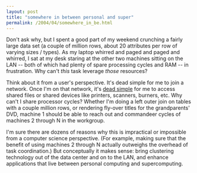 ```yaml
---
layout: post
title: "somewhere in between personal and super"
permalink: /2004/04/somewhere_in_be.html
---
```


<p>Don't ask why, but I spent a good part of my weekend crunching a fairly large data set (a couple of million rows, about 20 attributes per row of varying sizes / types).  As my laptop whirred and paged and paged and whirred, I sat at my desk staring at the other two machines sitting on the LAN -- both of which had plenty of spare processing cycles and RAM -- in frustration.  Why can't <i>this</i> task leverage <i>those</i> resources?</p>

<p>Think about it from a user's perspective.  It's dead simple for me to join a network.  Once I'm on that network, it's <a href="http://daringfireball.net/2004/04/spray_on_usability">dead simple</a> for me to access shared files or shared devices like printers, scanners, burners, etc.  Why can't I share processor cycles?  Whether I'm doing a left outer join on tables with a couple million rows, or rendering fly-over titles for the grandparents' DVD, machine 1 should be able to reach out and commandeer cycles of machines 2 through N in the workgroup.</p>

<p>I'm sure there are dozens of reasons why this is impractical or impossible from a computer science perspective.  (For example, making sure that the benefit of using machines 2 through N actually outweighs the overhead of task coordination.)  But conceptually it makes sense:  bring clustering technology out of the data center and on to the LAN, and enhance applications that live between personal computing and supercomputing.</p>


